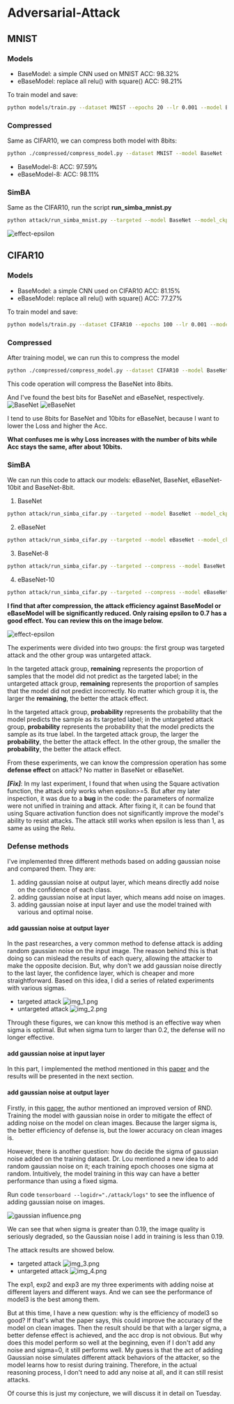 # Adversarial-Attack

## MNIST

### Models

- BaseModel: a simple CNN used on MNIST ACC: 98.32%
- eBaseModel: replace all relu() with square()   ACC: 98.21%

To train model and save:

```bash
python models/train.py --dataset MNIST --epochs 20 --lr 0.001 --model BaseNet --save_dir ./checkpoint/MNIST/BaseNet.pth
```

### Compressed

Same as CIFAR10, we can compress both model with 8bits:

```bash
python ./compressed/compress_model.py --dataset MNIST --model BaseNet --model_dir ./checkpoint/MNIST/BaseNet.pth --dataset_dir ./data --save_dir ./checkpoint/MNIST/BaseNet-8.pth --act_bits 8 --weight_bits 8
```

- BaseModel-8:   ACC: 97.59%
- eBaseModel-8:  ACC: 98.11%

### SimBA

Same as the CIFAR10, run the script **run_simba_mnist.py**

```bash
python attack/run_simba_mnist.py --targeted --model BaseNet --model_ckpt ./checkpoint/CIFAR10/BaseNet.pth --epsilon 0.2 
```

![effect-epsilon](https://github.com/quliikay/Adversarial-Attack/blob/main/scores/MNIST/images.png?raw=true)

## CIFAR10

### Models

- BaseModel: a simple CNN used on CIFAR10 ACC: 81.15%
- eBaseModel: replace all relu() with square()   ACC: 77.27%

To train model and save:

```bash
python models/train.py --dataset CIFAR10 --epochs 100 --lr 0.001 --model eBaseNet --save_dir ./checkpoint/CIFAR10/eBaseNet.pth
```

### Compressed

After training model, we can run this to compress the model

```bash
python ./compressed/compress_model.py --dataset CIFAR10 --model BaseNet --model_dir ./checkpoint/CIFAR10/BaseNet.pth --dataset_dir ./data --save_dir ./checkpoint/CIFAR10/BaseNet-8.pth --act_bits 8 --weight_bits 8
```

This code operation will compress the BaseNet into 8bits.

And I've found the best bits for BaseNet and eBaseNet, respectively.
![BaseNet](https://github.com/quliikay/Adversarial-Attack/blob/main/compressed/image/BaseNet.png?raw=true)
![eBaseNet](https://github.com/quliikay/Adversarial-Attack/blob/main/compressed/image/eBaseNet.png?raw=true)

I tend to use 8bits for BaseNet and 10bits for eBaseNet, because I want to lower the Loss and higher the Acc.

**What confuses me is why Loss increases with the number of bits while Acc stays the same, after about 10bits.**

### SimBA

We can run this code to attack our models: eBaseNet, BaseNet, eBaseNet-10bit and BaseNet-8bit.

1. BaseNet

```bash
python attack/run_simba_cifar.py --targeted --model BaseNet --model_ckpt ./checkpoint/CIFAR10/BaseNet.pth --epsilon 0.2 
```

2. eBaseNet

```bash
python attack/run_simba_cifar.py --targeted --model eBaseNet --model_ckpt ./checkpoint/CIFAR10/eBaseNet.pth --epsilon 0.2
```

3. BaseNet-8

```bash
python attack/run_simba_cifar.py --targeted --compress --model BaseNet --model_ckpt ./checkpoint/BaseNet-8.pth --epsilon 0.7
```

4. eBaseNet-10

```bash
python attack/run_simba_cifar.py --targeted --compress --model eBaseNet --model_ckpt ./checkpoint/eBaseNet-10.pth --epsilon 0.7
```

**I find that after compression, the attack efficiency against BaseModel or eBaseModel will be significantly reduced.
Only raising epsilon to 0.7 has a good effect. You can review this on the image below.**

![effect-epsilon](https://github.com/quliikay/Adversarial-Attack/blob/main/scores/CIFAR10/images.png?raw=true)

The experiments were divided into two groups: the first group was targeted attack and the other group was untargeted
attack.

In the targeted attack group, **remaining** represents the proportion of samples that the model did not predict as the
targeted label; in the untargeted attack group, **remaining** represents the proportion of samples that the model did
not predict incorrectly. No matter which group it is, the larger the **remaining**, the better the attack effect.

In the targeted attack group, **probability** represents the probability that the model predicts the sample as its
targeted label; in the untargeted attack group, **probability** represents the probability that the model predicts the
sample as its true label. In the targeted attack group, the larger the **probability**, the better the attack effect. In
the other group, the smaller the **probability**, the better the attack effect.

From these experiments, we can know the compression operation has some **defense effect** on attack? No matter in
BaseNet or eBaseNet.

***[Fix]***: In my last experiment, I found that when using the Square activation function, the attack only works when
epsilon>=5. But after my later inspection, it was due to a **bug** in the code: the parameters of normalize were not
unified in training and attack. After fixing it, it can be found that using Square activation function does not
significantly improve the model's ability to resist attacks. The attack still works when epsilon is less than 1, as same
as using the Relu.

### Defense methods

I've implemented three different methods based on adding gaussian noise and compared them. They are:

1. adding gaussian noise at output layer, which means directly add noise on the confidence of each class.
2. adding gaussian noise at input layer, which means add noise on images.
3. adding gaussian noise at input layer and use the model trained with various and optimal noise.

#### add gaussian noise at output layer

In the past researches, a very common method to defense attack is adding random gaussian noise on the input image. The
reason behind this is that doing so can mislead the results of each query, allowing the attacker to make the opposite
decision. But, why don't we add gaussian noise directly to the last layer, the confidence layer, which is cheaper and
more straightforward. Based on this idea, I did a series of related experiments with various sigmas.

- targeted attack
  ![img_1.png](https://github.com/quliikay/Adversarial-Attack/blob/main/attack/image/exp1_targeted.png?raw=true)
- untargeted attack
  ![img_2.png](https://github.com/quliikay/Adversarial-Attack/blob/main/attack/image/exp1_untargeted.png?raw=true)

Through these figures, we can know this method is an effective way when sigma is optimal. But when sigma turn to larger
than 0.2, the defense will no longer effective.

#### add gaussian noise at input layer

In this part, I implemented the method mentioned in
this [paper](https://proceedings.neurips.cc/paper/2021/file/3eb414bf1c2a66a09c185d60553417b8-Paper.pdf) and the results
will be presented in the next section.

#### add gaussian noise at output layer

Firstly, in this [paper](https://proceedings.neurips.cc/paper/2021/file/3eb414bf1c2a66a09c185d60553417b8-Paper.pdf), the
author mentioned an improved version of RND. Training the model with gaussian noise in order to mitigate the effect of
adding noise on the model on clean images. Because the larger sigma is, the better efficiency of defense is, but the
lower accuracy on clean images is.

However, there is another question: how do decide the sigma of gaussian noise added on the training dataset. Dr. Lou
mentioned a new idea to add random gaussian noise on it; each training epoch chooses one sigma at random. Intuitively,
the model training in this way can have a better performance than using a fixed sigma.

Run code `tensorboard --logidr="./attack/logs"` to see the influence of adding gaussian noise on images.

![gaussian influence.png](https://github.com/quliikay/Adversarial-Attack/blob/main/attack/logs/gaussian%20image.png?raw=true)

We can see that when sigma is greater than 0.19, the image quality is seriously degraded, so the Gaussian noise I
add in training is less than 0.19.

The attack results are showed below.

- targeted attack
  ![img_3.png](https://github.com/quliikay/Adversarial-Attack/blob/main/attack/image/targeted.png?raw=true)
- untargeted attack
  ![img_4.png](https://github.com/quliikay/Adversarial-Attack/blob/main/attack/image/untargeted.png?raw=true)

The exp1, exp2 and exp3 are my three experiments with adding noise at different layers and different ways. And we can
see the performance of model3 is the best among them.

But at this time, I have a new question: why is the efficiency of model3 so good? If that's what the paper says, this
could improve the accuracy of the model on clean images. Then the result should be that with a larger sigma, a better
defense effect is achieved, and the acc drop is not obvious. But why does this model perform so well at the beginning,
even if I don't add any noise and sigma=0, it still performs well. My guess is that the act of adding Gaussian noise
simulates different attack behaviors of the attacker, so the model learns how to resist during training. Therefore, in
the actual reasoning process, I don't need to add any noise at all, and it can still resist attacks.

Of course this is just my conjecture, we will discuss it in detail on Tuesday.